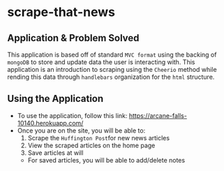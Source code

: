 # scrape-that-news

## Application & Problem Solved
This application is based off of standard `MVC format` using the backing of `mongoDB` to store and update data the user is interacting with. This application is an introduction to scraping using the `Cheerio` method while rending this data through `handlebars` organization for the `html` structure.

## Using the Application
* To use the application, follow this link: https://arcane-falls-10140.herokuapp.com/
* Once you are on the site, you will be able to:
  1. Scrape the `Huffington Post`for new news articles
  2. View the scraped articles on the home page
  3. Save articles at will
    * For saved articles, you will be able to add/delete notes
